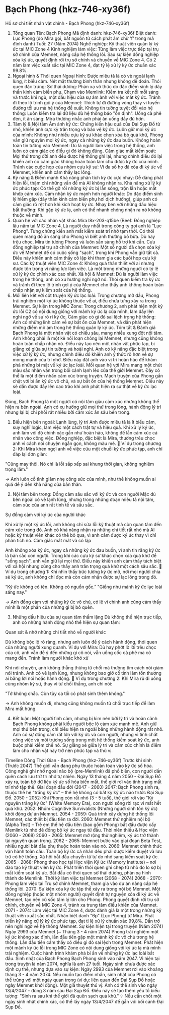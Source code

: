 # Bạch Phong (hkz-746-xy36f)

Hồ sơ chi tiết nhân vật chính - Bạch Phong (hkz-746-xy36f)

1. Tổng quan
Tên: Bạch Phong
Mã định danh: hkz-746-xy36f
Biệt danh: Lục Phong (do Mira gọi, bắt nguồn từ cách phát âm chữ 'f' trong mã định danh)
Tuổi: 27 (Năm 2074)
Nghề nghiệp: Kỹ thuật viên quản lý ký ức tại MIC Zone 4
Kinh nghiệm làm việc:
Từng làm việc trực tiếp tại trụ sở chính của Memnet, nâng cấp hệ thống lõi.
Sau sự kiện đồng nghiệp xóa ký ức, quyết định rời trụ sở chính và chuyển về MIC Zone 4.
Có 2 năm làm việc xuất sắc tại MIC Zone 4, đạt tỷ lệ xử lý ký ức chuẩn xác 99.8%.
2. Ngoại hình & Thói quen
Ngoại hình:
Được miêu tả là có vẻ ngoài lạnh lùng, ít biểu cảm.
Nét mặt thường bình thản nhưng không dễ đoán.
Thói quen đặc trưng:
Sờ thái dương: Phản xạ vô thức do đặc điểm sinh lý dây thần kinh cảm biến phụ.
Chạm vào Memlink: Kiểm tra kết nối mỗi sáng và trước khi ngủ, một dấu hiệu của sự ám ảnh với việc mất ký ức.
Tránh đi theo lộ trình gợi ý của Memnet: Thích tự đi đường vòng thay vì tuyến đường tối ưu mà hệ thống đề xuất.
Không tin tưởng tuyệt đối vào hệ thống: Luôn kiểm tra lại dữ liệu dù hệ thống báo "ổn định".
Uống cà phê đen, ít ăn sáng: Mira thường nhắc anh phải ăn uống đầy đủ hơn.
3. Tâm lý & Nội tâm
Ám ảnh ký ức: Chứng kiến hậu quả của Đại Sụp Đổ từ nhỏ, khiến anh cực kỳ trân trọng và bảo vệ ký ức.
Luôn giữ mọi ký ức của mình: Không như nhiều cựu kỹ sư khác chọn xóa bỏ quá khứ, Phong vẫn giữ nguyên mọi ký ức, ngay cả những ký ức đau buồn.
Không hoàn toàn tin tưởng vào Memnet: Dù là người làm việc trong hệ thống, anh luôn có cảm giác có điều gì đó không đúng.
Cảm giác mất kiểm soát: Mọi thứ trong đời anh đều được hệ thống ghi lại, nhưng chính điều đó lại khiến anh có cảm giác không hoàn toàn làm chủ được ký ức của mình.
Tránh các cuộc họp của nhóm cựu kỹ sư: Vì đa số họ đã xóa đi ký ức về Memnet, khiến anh cảm thấy lạc lõng.
4. Kỹ năng & Điểm mạnh
Khả năng phân tích ký ức cực nhạy: Dễ dàng phát hiện lỗi, thậm chí những vấn đề mà AI không nhận ra.
Khả năng xử lý ký ức phức tạp: Có thể gỡ rối những ký ức bị lẫn sóng, trộn lẫn hoặc mất khớp cảm xúc.
Cảm nhận ký ức mạnh hơn người khác: Do đặc điểm sinh lý hiếm gặp (dây thần kinh cảm biến phụ hơi dịch hướng), giúp anh có cảm giác rõ rệt hơn khi kích hoạt ký ức.
Nhạy bén với những dấu hiệu bất thường: Khi gặp ký ức lạ, anh có thể nhanh chóng nhận ra nó không thuộc về mình.
5. Quan hệ với các nhân vật khác
Mira l8x-203-q15be (Bee):
Đồng nghiệp lâu năm tại MIC Zone 4.
Là người duy nhất trong công ty gọi anh là "Lục Phong".
Từng chứng kiến anh mất kiểm soát trí nhớ tạm thời.
Có thói quen mang đồ ăn sáng cho Phong vì biết anh thường bỏ bữa.
Dù hay trêu chọc, Mira tin tưởng Phong và luôn sẵn sàng hỗ trợ khi cần.
Cựu đồng nghiệp tại trụ sở chính của Memnet:
Một số người đã chọn xóa ký ức về Memnet để có cuộc sống "sạch", trong khi Phong vẫn giữ tất cả.
Điều này khiến anh cảm thấy cô lập khi tham gia các buổi họp cựu kỹ sư.
Các kỹ thuật viên MIC Zone 4:
Không quá thân thiết với ai nhưng được tôn trọng vì năng lực làm việc.
Là một trong những người có tỷ lệ xử lý ký ức chính xác cao nhất.
Xã hội & Memnet:
Dù là người làm việc trong hệ thống, anh có xu hướng nghi ngờ nó.
Thói quen kiểm tra ký ức và tránh đi theo lộ trình gợi ý của Memnet cho thấy anh không hoàn toàn chấp nhận sự kiểm soát của hệ thống.
6. Mối liên kết với cốt truyện
Ký ức lạc loài: Trong chương mở đầu, Phong trải nghiệm một ký ức không thuộc về ai, điều chưa từng xảy ra trong Memnet.
Sự kiện trong MIC Zone: Trong chương 2, anh phát hiện một ký ức lỗi C2 có nội dung giống với mảnh ký ức lạ của mình, làm dấy lên nghi ngờ về sự rò rỉ ký ức.
Cảm giác có gì đó sai lệch trong hệ thống: Anh có những linh cảm về sự bất ổn của Memnet, và dần phát hiện những điểm mờ ám trong hệ thống quản lý ký ức.
Tóm tắt & Đánh giá
Bạch Phong là một nhân vật có chiều sâu, mang nhiều xung đột nội tâm. Anh không phải là một kẻ nổi loạn chống lại Memnet, nhưng cũng không hoàn toàn chấp nhận nó. Điều này tạo nên một nhân vật phức tạp, bị giằng xé giữa sự tin tưởng và hoài nghi.
Anh có kỹ năng đặc biệt trong việc xử lý ký ức, nhưng chính điều đó khiến anh ý thức rõ hơn về sự mong manh của trí nhớ. Điều này đặt anh vào vị trí hoàn hảo để khám phá những bí mật về ký ức lạc loài.
Mối quan hệ với Mira mang một chút màu sắc nhân văn trong bối cảnh lạnh lẽo của thế giới Memnet. Đây có thể là một điểm nhấn cảm xúc trong truyện.
Mạch truyện của Phong gắn chặt với bí ẩn ký ức vô chủ, và sự bất ổn của hệ thống Memnet. Điều này sẽ dần được đẩy lên cao trào khi anh phát hiện ra sự thật về ký ức lạc loài.

Đúng, Bạch Phong là một người có nội tâm giàu cảm xúc nhưng không thể hiện ra bên ngoài. Anh có xu hướng giữ mọi thứ trong lòng, hành động lý trí nhưng lại bị chi phối rất nhiều bởi cảm xúc ẩn sâu bên trong.

1. Biểu hiện bên ngoài: Lạnh lùng, lý trí
Anh được miêu tả là ít biểu cảm, suy nghĩ logic, làm việc một cách trật tự và hiệu quả.
Khi xử lý ký ức, anh làm với độ chính xác gần như hoàn hảo, không để lẫn cảm xúc cá nhân vào công việc.
Đồng nghiệp, đặc biệt là Mira, thường trêu chọc anh vì cách nói chuyện ngắn gọn, không màu mè.
🔹 Ví dụ trong chương 2: Khi Mira khen ngợi anh về việc cứu một chuỗi ký ức phức tạp, anh chỉ đáp lại đơn giản:

"Cũng may thôi. Nó chỉ là lỗi sắp xếp sai khung thời gian, không nghiêm trọng lắm."

-> Anh luôn cố tình giảm nhẹ công sức của mình, như thể không muốn ai quá để ý đến khả năng của bản thân.

2. Nội tâm bên trong: Đồng cảm sâu sắc với ký ức và con người
Mặc dù bên ngoài có vẻ lạnh lùng, nhưng trong những đoạn miêu tả nội tâm, cảm xúc của anh rất tinh tế và sâu sắc.

Sự đồng cảm với ký ức của người khác

Khi xử lý một ký ức lỗi, anh không chỉ sửa lỗi kỹ thuật mà còn quan tâm đến cảm xúc trong đó.
Anh có khả năng nhận ra những chi tiết rất nhỏ mà AI hoặc kỹ thuật viên khác có thể bỏ qua, vì anh cảm được ký ức thay vì chỉ phân tích nó.
Cảm giác mất mát và cô lập

Anh không xóa ký ức, ngay cả những ký ức đau buồn, vì anh tin rằng ký ức là bản sắc con người.
Trong khi các cựu kỹ sư khác chọn xóa quá khứ để "sống sạch", anh vẫn giữ lại mọi thứ.
Điều này khiến anh cảm thấy tách biệt với xã hội nhưng cũng cho thấy anh trân trọng quá khứ một cách sâu sắc.
🔹 Ví dụ trong chương 1: Khi nhìn thấy bức tường ký ức mở, nơi mọi người chia sẻ ký ức, anh không chỉ đọc mà còn cảm nhận được sự lạc lõng trong đó.

“Ký ức không có tên. Không có nguồn gốc.”
"Giống như mảnh ký ức lạc loài sáng nay."

-> Anh đồng cảm với những ký ức vô chủ, có lẽ vì chính anh cũng cảm thấy mình là một phần của những gì bị bỏ quên.

3. Những dấu hiệu của sự quan tâm thầm lặng
Dù không thể hiện trực tiếp, anh có những hành động nhỏ thể hiện sự quan tâm:

Quan sát & nhớ những chi tiết nhỏ về người khác

Dù không bộc lộ rõ ràng, nhưng anh luôn để ý cách hành động, thói quen của những người xung quanh.
Ví dụ với Mira: Dù hay phớt lờ lời trêu chọc của cô, anh vẫn để ý đến những gì cô nói, vẫn uống cốc cà phê mà cô mang đến.
Tránh làm người khác khó xử

Khi nói chuyện, anh không thẳng thừng từ chối mà thường tìm cách nói giảm nói tránh.
Anh có vẻ lạnh lùng, nhưng không bao giờ cố tình làm tổn thương ai bằng lời nói hoặc hành động.
🔹 Ví dụ trong chương 2:
Khi Mira rủ đi uống cùng nhóm kỹ sư, thay vì từ chối thẳng, anh chỉ nói:

"Tớ không chắc. Còn tùy ca tối có phát sinh thêm không."

-> Anh không muốn đi, nhưng cũng không muốn từ chối trực tiếp để làm Mira mất hứng.

4. Kết luận: Một người tình cảm, nhưng bị kìm nén bởi lý trí và hoàn cảnh
Bạch Phong không phải kiểu người bộc lộ cảm xúc mạnh mẽ. Anh giữ mọi thứ bên trong, chỉ biểu hiện ra ngoài bằng những hành động rất nhỏ.
Anh có sự đồng cảm rất lớn với ký ức và con người, nhưng vì tính chất công việc và môi trường sống trong một hệ thống kiểm soát ký ức, anh buộc phải kiềm chế nó.
Sự giằng xé giữa lý trí và cảm xúc chính là điểm làm cho nhân vật này trở nên phức tạp và thú vị.

Timeline Dòng Thời Gian - Bạch Phong (hkz-746-xy36f)
Trước khi sinh (Trước 2047)
Thế giới vẫn đang phụ thuộc hoàn toàn vào ký ức số hóa.
Công nghệ ghi nhớ ngoài não bộ (pre-Memlink) đã phổ biến, con người dần quên cách lưu trữ trí nhớ tự nhiên.
Ngày 13 tháng 4 năm 2050 - Đại Sụp Đổ xảy ra, toàn bộ dữ liệu ký ức số hóa biến mất, thế giới rơi vào tình trạng mất trí nhớ tập thể.
Giai đoạn đầu đời (2047 - 2060)
2047: Bạch Phong sinh ra, thuộc thế hệ "trắng ký ức" – thế hệ không có bất kỳ ký ức nào trước Đại Sụp Đổ.
2050 - 2052: Khi Phong còn rất nhỏ (3 - 5 tuổi), thế giới rơi vào "Kỷ nguyên trắng ký ức" (White Memory Era), con người sống rời rạc vì mất hết quá khứ.
2052: Nhóm Cognitive Survivalists (Những người sinh tồn ký ức) khởi động dự án Memnet.
2054 - 2059: Quá trình xây dựng hệ thống lõi Memnet, các thiết bị đầu tiên ra đời.
2060: Memnet thử nghiệm nội bộ (Alpha Test) – Trẻ em thế hệ đầu tiên (bao gồm Phong) bắt đầu được cấy Memlink từ nhỏ để đồng bộ ký ức ngay từ đầu.
Thời niên thiếu & Học viện (2060 - 2068)
2060 - 2065: Memnet mở rộng thử nghiệm, ký ức trở thành tài nguyên quan trọng.
2062 - 2065: Memnet bước vào giai đoạn Beta Test, nhiều người bắt đầu phụ thuộc hoàn toàn vào nó.
2066: Memnet chính thức vận hành toàn cầu.
Toàn bộ ký ức cá nhân đều phải được kiểm duyệt và lưu trữ có hệ thống.
Xã hội bắt đầu chuyển từ tự do nhớ sang kiểm soát ký ức.
2065 - 2068: Phong theo học tại Học viện Ký ức (Memory Institute) – nơi đào tạo kỹ thuật viên ký ức.
Phát triển thói quen ghi chép từ nhỏ do lo sợ bị mất kiểm soát ký ức.
Bắt đầu có thói quen sờ thái dương, phản xạ hình thành do Memlink.
Thời kỳ làm việc tại Memnet (2068 - 2074)
2068 - 2070: Phong làm việc tại Trụ sở chính Memnet, tham gia vào dự án nâng cấp hệ thống lõi.
2070: Sự kiện xóa ký ức tập thể xảy ra trong nội bộ Memnet.
Một đồng nghiệp (hoặc một nhóm người) quyết định tự nguyện xóa đi ký ức về Memnet, tạo nên cú sốc tâm lý lớn cho Phong.
Phong quyết định rời trụ sở chính, chuyển về MIC Zone 4, tránh xa trung tâm điều khiển của Memnet.
2071 - 2074: Làm việc tại MIC Zone 4, được đánh giá là một trong những kỹ thuật viên xuất sắc nhất.
Nhận biệt danh "6p" (Lục Phong) từ Mira.
Phát triển kỹ năng xử lý ký ức phức tạp, đạt tỉ lệ xử lý chuẩn xác 99,8%.
Dần trở nên nghi ngờ về hệ thống Memnet.
Sự kiện hiện tại trong truyện (Năm 2074)
Ngày 2993 của Memnet (~ Tháng 3 - 4 năm 2074)
Phong trải nghiệm một ký ức không xác định, lần đầu tiên gặp một mảnh ký ức vô chủ trong hệ thống.
Lần đầu tiên cảm thấy có điều gì đó sai lệch trong Memnet.
Phát hiện một mảnh ký ức lỗi trong MIC Zone có nội dung giống với ký ức lạ mà mình trải nghiệm.
Cuộc hành trình khám phá bí ẩn về những ký ức lạc loài bắt đầu.
Sinh nhật của Bạch Phong
Bạch Phong sinh vào năm 2047.
Vì hiện tại trong truyện là năm 2074, nghĩa là anh 27 tuổi.
Ngày sinh chưa được xác định cụ thể, nhưng dựa vào sự kiện:
Ngày 2993 của Memnet rơi vào khoảng tháng 3 - 4 năm 2074.
Nếu muốn tạo điểm nhấn, sinh nhật của Phong có thể trùng với một ngày quan trọng (ví dụ: liên quan đến Đại Sụp Đổ hoặc ngày Memnet khởi động).
Một giả thuyết thú vị: Anh có thể sinh vào ngày 13/4/2047 – đúng 3 năm sau Đại Sụp Đổ. Điều này sẽ tạo thêm yếu tố biểu tượng:
"Sinh ra sau khi thế giới đã quên sạch quá khứ."
💡 Nếu cần chốt một ngày sinh nhật chính xác, có thể lấy ngày 13/4/2047 để gắn với bối cảnh Đại Sụp Đổ.
